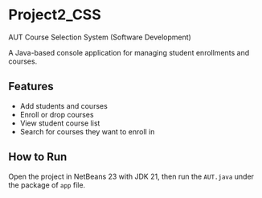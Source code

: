 # Project2_CSS
AUT Course Selection System (Software Development)

A Java-based console application for managing student enrollments and courses.

## Features
- Add students and courses
- Enroll or drop courses
- View student course list
- Search for courses they want to enroll in

## How to Run
Open the project in NetBeans 23 with JDK 21, then run the `AUT.java` under the package of `app` file.
